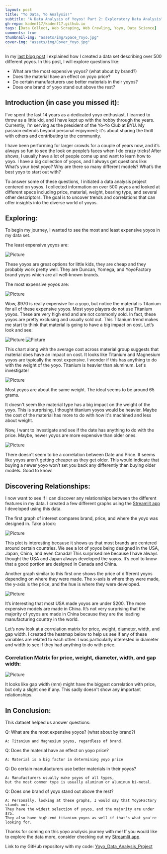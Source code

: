 ```yaml
---
layout: post 
title: "Yo Data, Yo Analysis!"
subtitle: "A Data Analysis of Yoyos! Part 2: Exploratory Data Analysis"
gh-repo: kadenf17/kadenf17.github.io
tags: [Data Collect, Web Scraping, Web Crawling, Yoyo, Data Science]
comments: true
thumbnail-img: "assets/img/Space_Yoyo.jpg"
cover-img: "assets/img/Cover_Yoyo.jpg"
---
```


In my [last blog post](https://kadenf17.github.io/2023-12-18-Yoyo-Analysis-Part-1/) I explained how I created a data set describing over 500 different yoyos. In this post, I will explore questions like:
-	What are the most expensive yoyos? (what about by brand?)
-	Does the material have an effect on yoyo price?
-	Do certain manufacturers use better materials in their yoyos?
-	Does one brand of yoyo stand out above the rest?

## Introduction (in case you missed it):

I've spent the last 14 years as a dedicated yoyo enthusiast. I learned to throw as a little kid, and I have kept up with the hobby through the years. Currently, I’m serving as the president of the Yo-Yo Club at BYU. My passion extends beyond personal enjoyment; it's about sharing the thrill with others and contributing to the community.

I have been performing for larger crowds for a couple of years now, and it’s always so fun to see the look on people’s faces when I do crazy tricks! After shows, I usually have a lot of people come up and want to learn how to yoyo. I have a big collection of yoyos, and I always get questions like: What’s your best yoyo? Why are there so many different models? What’s the best yoyo to start out with?

To answer some of these questions, I initiated a data analysis project centered on yoyos. I collected information on over 500 yoyos and looked at different specs including price, material, weight, bearing type, and several other descriptors. The goal is to uncover trends and correlations that can offer insights into the diverse world of yoyos.

## Exploring:

To begin my journey, I wanted to see the most and least expensive yoyos in my data set.

The least expensive yoyos are:

<img src="../assets/img/Least_Expensive.png" alt="Picture" class="mx-auto d-block">

These yoyos are great options for little kids, they are cheap and they probably work pretty well. They are Duncan, Yomega, and YoyoFactory brand yoyos which are all well-known brands.

The most expensive yoyos are:

<img src="../assets/img/Most_Expensive.png" alt="Picture" class="mx-auto d-block">

Wow, $970 is really expensive for a yoyo, but notice the material is Titanium for all of these expensive yoyos. Most yoyo players do not use Titanium yoyos. These are very high end and are not commonly sold. In fact, these yoyos are pretty exclusing and usually sold out. This Titanium trend makes me start to think that material is going to have a big impact on cost. Let’s look and see:

<img src="../assets/img/Hist_Prices_Material.png" alt="Picture" class="mx-auto d-block">
<img src="../assets/img/Mat_Avg_Prices.png" alt="Picture" class="mx-auto d-block">

This chart along with the average cost across material group suggests that material does have an impact on cost. It looks like Titanium and Magnesium yoyos are typically the most expensive. I wonder if this has anything to do with the weight of the yoyo. Titanium is heavier than aluminum. Let's investigate!

<img src="../assets/img/Mat_Weight_Boxplots.png" alt="Picture" class="mx-auto d-block">

Most yoyos are about the same weight. The ideal seems to be around 65 grams.

It doesn't seem like material type has a big impact on the weight of the yoyo. This is surprising, I thought titanium yoyos would be heavier. Maybe the cost of the material has more to do with how it's machined and less about weight.

Now, I want to investigate and see if the date has anything to do with the price. Maybe, newer yoyos are more expensive than older ones.

<img src="../assets/img/Date_Price_Scat.png" alt="Picture" class="mx-auto d-block">

There doesn't seem to be a correlation between Date and Price. It seems like yoyos aren't getting cheaper as they get older. This would indicate that buying a newer yoyo won’t set you back any differently than buying older models. Good to know!

## Discovering Relationships:

I now want to see if I can discover any relationships between the different features in my data. I created a few different graphs using the [Streamlit app](https://yoyoapp.streamlit.app/) I developed using this data. 

The first graph of interest compares brand, price, and where the yoyo was designed in. Take a look:

<img src="../assets/img/Brand_Price.png" alt="Picture" class="mx-auto d-block">

This plot is interesting because it shows us that most brands are centered around certain countries. We see a lot of yoyos being designed in the USA, Japan, China, and even Canada! This surprised me because I have always thought the USA and Japan always developed the yoyos. It’s cool to know that a good portion are designed in Canada and China.

Another graph similar to this first one shows the price of different yoyos depending on where they were made. The x-axis is where they were made, the y-axis is the price, and the hue is where they were developed.

<img src="../assets/img/Made_Price.png" alt="Picture" class="mx-auto d-block">

It’s interesting that most USA made yoyos are under $200. The more expensive models are made in China. It’s not very surprising that the majority of yoyos are made in China because they are the leading manufacturing country in the world.

Let’s now look at a correlation matrix for price, weight, diameter, width, and gap width. I created the heatmap below to help us see if any of these variables are related to each other. I was particularly interested in diameter and width to see if they had anything to do with price.

### Correlation Matrix for price, weight, diameter, width, and gap width:
<img src="../assets/img/HeatMap.png" alt="Picture" class="mx-auto d-block">

It looks like gap width (mm) might have the biggest correlation with price, but only a slight one if any. This sadly doesn't show any important relationships.

## In Conclusion:

This dataset helped us answer questions:

Q: What are the most expensive yoyos? (what about by brand?)

    A: Titanium and Magnesium yoyos, regardless of brand.

Q: Does the material have an effect on yoyo price?

    A: Material is a big factor in determining yoyo price

Q: Do certain manufacturers use better materials in their yoyos?

    A: Manufacturers usually make yoyos of all types,
    but the most common type is usually aluminum or aluminum bi-metal.

Q: Does one brand of yoyo stand out above the rest?

    A: Personally, looking at these graphs, I would say that YoyoFactory stands out.
    They have the widest selection of yoyos, and the majority are under $75. 
    They also have high-end titanium yoyos as well if that's what you're looking for.

Thanks for coming on this yoyo analysis journey with me! If you would like to explore the data more, consider checking out my [Streamlit app](https://yoyoapp.streamlit.app/).


Link to my GitHub repository with my code: [Yoyo_Data_Analysis_Project](https://github.com/kadenf17/STAT386_Semester_Project)

